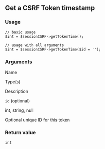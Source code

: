 Get a CSRF Token timestamp
--------------------------

### Usage

    // basic usage
    $int = $sessionCSRF->getTokenTime();
    
    // usage with all arguments
    $int = $sessionCSRF->getTokenTime($id = '');

### Arguments

Name

Type(s)

Description

`id` (optional)

int, string, null

Optional unique ID for this token

### Return value

`int`


